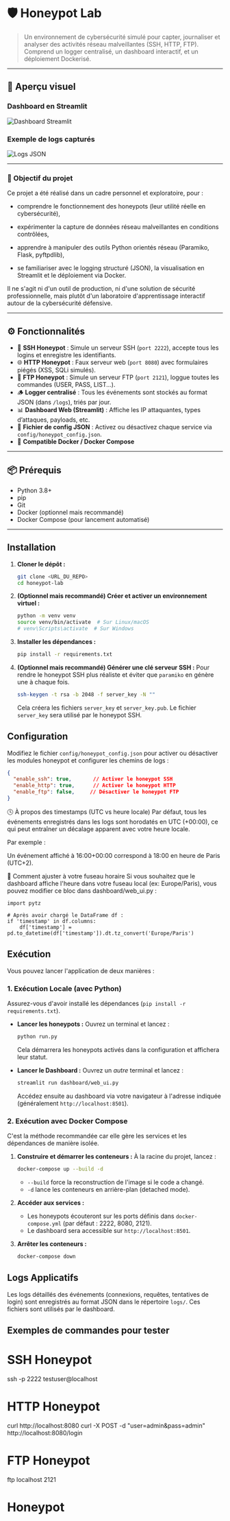 # 🛡️ Honeypot Lab

> Un environnement de cybersécurité simulé pour capter, journaliser et analyser des activités réseau malveillantes (SSH, HTTP, FTP).  
> Comprend un logger centralisé, un dashboard interactif, et un déploiement Dockerisé.

---

## 🚀 Aperçu visuel

### Dashboard en Streamlit
![Dashboard Streamlit](images/dashboard.png)

### Exemple de logs capturés
![Logs JSON](images/honeypot_log_output.png)

---

### 🎯 Objectif du projet

Ce projet a été réalisé dans un cadre personnel et exploratoire, pour :

- comprendre le fonctionnement des honeypots (leur utilité réelle en cybersécurité),

- expérimenter la capture de données réseau malveillantes en conditions contrôlées,

- apprendre à manipuler des outils Python orientés réseau (Paramiko, Flask, pyftpdlib),

- se familiariser avec le logging structuré (JSON), la visualisation en Streamlit et le déploiement via Docker.

Il ne s'agit ni d'un outil de production, ni d'une solution de sécurité professionnelle, mais plutôt d'un laboratoire d'apprentissage interactif autour de la cybersécurité défensive.


---

## ⚙️ Fonctionnalités

- 🧲 **SSH Honeypot** : Simule un serveur SSH (`port 2222`), accepte tous les logins et enregistre les identifiants.
- 🌐 **HTTP Honeypot** : Faux serveur web (`port 8080`) avec formulaires piégés (XSS, SQLi simulés).
- 📁 **FTP Honeypot** : Simule un serveur FTP (`port 2121`), loggue toutes les commandes (USER, PASS, LIST...).
- 🪵 **Logger centralisé** : Tous les événements sont stockés au format JSON (dans `/logs`), triés par jour.
- 📊 **Dashboard Web (Streamlit)** : Affiche les IP attaquantes, types d’attaques, payloads, etc.
- 🔧 **Fichier de config JSON** : Activez ou désactivez chaque service via `config/honeypot_config.json`.
- 🐳 **Compatible Docker / Docker Compose**

---

## 📦 Prérequis

- Python 3.8+
- pip
- Git
- Docker (optionnel mais recommandé)
- Docker Compose (pour lancement automatisé)

---

## Installation

1.  **Cloner le dépôt :**
    ```bash
    git clone <URL_DU_REPO>
    cd honeypot-lab
    ```

2.  **(Optionnel mais recommandé) Créer et activer un environnement virtuel :**
    ```bash
    python -m venv venv
    source venv/bin/activate  # Sur Linux/macOS
    # venv\Scripts\activate  # Sur Windows
    ```

3.  **Installer les dépendances :**
    ```bash
    pip install -r requirements.txt
    ```

4.  **(Optionnel mais recommandé) Générer une clé serveur SSH :**
    Pour rendre le honeypot SSH plus réaliste et éviter que `paramiko` en génère une à chaque fois.
    ```bash
    ssh-keygen -t rsa -b 2048 -f server_key -N ""
    ```
    Cela créera les fichiers `server_key` et `server_key.pub`. Le fichier `server_key` sera utilisé par le honeypot SSH.

## Configuration

Modifiez le fichier `config/honeypot_config.json` pour activer ou désactiver les modules honeypot et configurer les chemins de logs :

```json
{
  "enable_ssh": true,       // Activer le honeypot SSH
  "enable_http": true,      // Activer le honeypot HTTP
  "enable_ftp": false,     // Désactiver le honeypot FTP
}
```

🕓 À propos des timestamps (UTC vs heure locale)
Par défaut, tous les événements enregistrés dans les logs sont horodatés en UTC (+00:00), ce qui peut entraîner un décalage apparent avec votre heure locale.

Par exemple :

Un événement affiché à 16:00+00:00 correspond à 18:00 en heure de Paris (UTC+2).

🔧 Comment ajuster à votre fuseau horaire
Si vous souhaitez que le dashboard affiche l'heure dans votre fuseau local (ex: Europe/Paris), vous pouvez modifier ce bloc dans dashboard/web_ui.py :
```
import pytz 

# Après avoir chargé le DataFrame df :
if 'timestamp' in df.columns:
    df['timestamp'] = pd.to_datetime(df['timestamp']).dt.tz_convert('Europe/Paris')
```

## Exécution

Vous pouvez lancer l'application de deux manières :

### 1. Exécution Locale (avec Python)

Assurez-vous d'avoir installé les dépendances (`pip install -r requirements.txt`).

*   **Lancer les honeypots :**
    Ouvrez un terminal et lancez :
    ```bash
    python run.py
    ```
    Cela démarrera les honeypots activés dans la configuration et affichera leur statut.

*   **Lancer le Dashboard :**
    Ouvrez un *autre* terminal et lancez :
    ```bash
    streamlit run dashboard/web_ui.py
    ```
    Accédez ensuite au dashboard via votre navigateur à l'adresse indiquée (généralement `http://localhost:8501`).

### 2. Exécution avec Docker Compose

C'est la méthode recommandée car elle gère les services et les dépendances de manière isolée.

1.  **Construire et démarrer les conteneurs :**
    À la racine du projet, lancez :
    ```bash
    docker-compose up --build -d
    ```
    *   `--build` force la reconstruction de l'image si le code a changé.
    *   `-d` lance les conteneurs en arrière-plan (detached mode).

2.  **Accéder aux services :**
    *   Les honeypots écouteront sur les ports définis dans `docker-compose.yml` (par défaut : 2222, 8080, 2121).
    *   Le dashboard sera accessible sur `http://localhost:8501`.

3.  **Arrêter les conteneurs :**
    ```bash
    docker-compose down
    ```

## Logs Applicatifs

Les logs détaillés des événements (connexions, requêtes, tentatives de login) sont enregistrés au format JSON dans le répertoire `logs/`. Ces fichiers sont utilisés par le dashboard.


##  Exemples de commandes pour tester

# SSH Honeypot
ssh -p 2222 testuser@localhost

# HTTP Honeypot
curl http://localhost:8080
curl -X POST -d "user=admin&pass=admin" http://localhost:8080/login

# FTP Honeypot
ftp localhost 2121


# Honeypot
